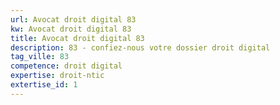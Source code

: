 ```yaml
---
url: Avocat droit digital 83
kw: Avocat droit digital 83
title: Avocat droit digital 83
description: 83 - confiez-nous votre dossier droit digital
tag_ville: 83
competence: droit digital
expertise: droit-ntic
extertise_id: 1
---
```

